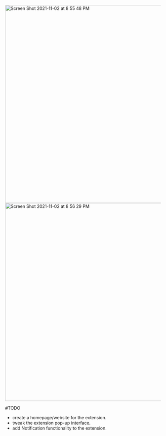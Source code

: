<img width="640" alt="Screen Shot 2021-11-02 at 8 55 48 PM" src="https://user-images.githubusercontent.com/13100111/140008285-10513a27-a15f-4bc8-9713-9002381b5943.png">

<img width="640" alt="Screen Shot 2021-11-02 at 8 56 29 PM" src="https://user-images.githubusercontent.com/13100111/140008295-22f597a0-a04a-4e22-8efd-e3089fb7b362.png">

#TODO
- create a homepage/website for the extension.
- tweak the extension pop-up interface. 
- add Notification functionality to the extension.
